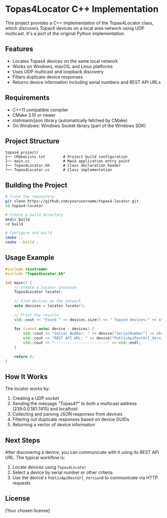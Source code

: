 # Topas4Locator C++ Implementation

This project provides a C++ implementation of the Topas4Locator class, which discovers Topas4 devices on a local area network using UDP multicast. It's a port of the original Python implementation.

## Features

- Locates Topas4 devices on the same local network
- Works on Windows, macOS, and Linux platforms
- Uses UDP multicast and loopback discovery
- Filters duplicate device responses
- Returns device information including serial numbers and REST API URLs

## Requirements

- C++11 compatible compiler
- CMake 3.10 or newer
- nlohmann/json library (automatically fetched by CMake)
- On Windows: Windows Socket library (part of the Windows SDK)

## Project Structure

```
topas4_project/
├── CMakeLists.txt        # Project build configuration
├── main.cc               # Main application entry point
├── Topas4Locator.hh      # Class declaration header
└── Topas4Locator.cc      # Class implementation
```

## Building the Project

```bash
# Clone the repository
git clone https://github.com/yourusername/topas4-locator.git
cd topas4-locator

# Create a build directory
mkdir build
cd build

# Configure and build
cmake ..
cmake --build .
```

## Usage Example

```cpp
#include <iostream>
#include "Topas4Locator.hh"

int main() {
    // Create a locator instance
    Topas4Locator locator;
    
    // Find devices on the network
    auto devices = locator.locate();
    
    // Print the results
    std::cout << "Found " << devices.size() << " Topas4 devices:" << std::endl;
    
    for (const auto& device : devices) {
        std::cout << "Serial Number: " << device["SerialNumber"] << std::endl;
        std::cout << "REST API URL: " << device["PublicApiRestUrl_Version0"] << std::endl;
        std::cout << "------------------------" << std::endl;
    }
    
    return 0;
}
```

## How It Works

The locator works by:

1. Creating a UDP socket
2. Sending the message "Topas4?" to both a multicast address (239.0.0.181:7415) and localhost
3. Collecting and parsing JSON responses from devices
4. Filtering out duplicate responses based on device GUIDs
5. Returning a vector of device information

## Next Steps

After discovering a device, you can communicate with it using its REST API URL. The typical workflow is:

1. Locate devices using `Topas4Locator`
2. Select a device by serial number or other criteria
3. Use the device's `PublicApiRestUrl_Version0` to communicate via HTTP requests

## License

[Your chosen license]